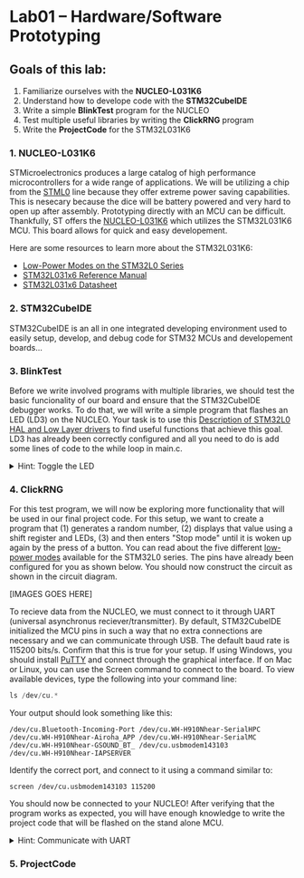# Lab01 – Hardware/Software Prototyping

## Goals of this lab:

1. Familiarize ourselves with the **NUCLEO-L031K6**
2. Understand how to develope code with the **STM32CubeIDE**
3. Write a simple **BlinkTest** program for the NUCLEO
4. Test multiple useful libraries by writing the **ClickRNG** program
5. Write the **ProjectCode** for the STM32L031K6

### 1. NUCLEO-L031K6

STMicroelectronics produces a large catalog of high performance microcontrollers for a wide range of applications. We will be utilizing a chip from the [STML0](https://www.st.com/en/microcontrollers-microprocessors/stm32l0-series.html) line because they offer extreme power saving capabilities. This is nesecary because the dice will be battery powered and very hard to open up after assembly. Prototyping directly with an MCU can be difficult. Thankfully, ST offers the [NUCLEO-L031K6](https://www.st.com/en/evaluation-tools/nucleo-l031k6.html) which utilizes the STM32L031K6 MCU. This board allows for quick and easy developement.

Here are some resources to learn more about the STM32L031K6:

- [Low-Power Modes on the STM32L0 Series](https://www.digikey.com/eewiki/display/microcontroller/Low-Power+Modes+on+the+STM32L0+Series)
- [STM32L031x6 Reference Manual](https://www.st.com/resource/en/reference_manual/dm00108282-ultralowpower-stm32l0x1-advanced-armbased-32bit-mcus-stmicroelectronics.pdf)
- [STM32L031x6 Datasheet](https://www.st.com/resource/en/datasheet/stm32l031k6.pdf)

### 2. STM32CubeIDE

STM32CubeIDE is an all in one integrated developing environment used to easily setup, develop, and debug code for STM32 MCUs and developement boards...

### 3. BlinkTest

Before we write involved programs with multiple libraries, we should test the basic funcionality of our board and ensure that the STM32CubeIDE debugger works. To do that, we will write a simple program that flashes an LED (LD3) on the NUCLEO. Your task is to use this [Description of STM32L0 HAL and Low Layer drivers](https://www.st.com/resource/en/user_manual/dm00113898-description-of-stm32l0-hal-and-low-layer-drivers-stmicroelectronics.pdf) to find useful functions that achieve this goal. LD3 has already been correctly configured and all you need to do is add some lines of code to the while loop in main.c. 

<details>
  <summary>Hint: Toggle the LED</summary> 
  
  To change the LD3 pin from low to high (and vice versa), you should implement this function:
  
  ```c
  void HAL_GPIO_TogglePin(GPIO_TypeDef * GPIOx, uint16_t GPIO_Pin)
  ```
</details>
  
### 4. ClickRNG

For this test program, we will now be exploring more functionality that will be used in our final project code. For this setup, we want to create a program that (1) generates a random number, (2) displays that value using a shift register and LEDs, (3) and then enters "Stop mode" until it is woken up again by the press of a button. You can read about the five different [low-power modes](https://forum.digikey.com/t/low-power-modes-on-the-stm32l0-series/13306) available for the STM32L0 series. The pins have already been configured for you as shown below. You should now construct the circuit as shown in the circuit diagram.

[IMAGES GOES HERE]

To recieve data from the NUCLEO, we must connect to it through UART (universal asynchronus reciever/transmitter). By default, STM32CubeIDE initialized the MCU pins in such a way that no extra connections are necessary and we can communicate through USB. The default baud rate is 115200 bits/s. Confirm that this is true for your setup. If using Windows, you should install [PuTTY](https://www.putty.org/) and connect through the graphical interface. If on Mac or Linux, you can use the Screen command to connect to the board. To view available devices, type the following into your command line:

```c
ls /dev/cu.*
```

Your output should look something like this:

```
/dev/cu.Bluetooth-Incoming-Port	/dev/cu.WH-H910Nhear-SerialHPC
/dev/cu.WH-H910Nhear-Airoha_APP	/dev/cu.WH-H910Nhear-SerialMC
/dev/cu.WH-H910Nhear-GSOUND_BT_	/dev/cu.usbmodem143103
/dev/cu.WH-H910Nhear-IAPSERVER
```

Identify the correct port, and connect to it using a command similar to:

```
screen /dev/cu.usbmodem143103 115200
```

You should now be connected to your NUCLEO! After verifying that the program works as expected, you will have enough knowledge to write the project code that will be flashed on the stand alone MCU.

<details>
  <summary>Hint: Communicate with UART</summary> 
  
  To transmit data over UART, read about and implement the following function:
  
  ```c
  HAL_StatusTypeDef HAL_UART_Transmit(UART_HandleTypeDef * huart, uint8_t * pData, uint16_t Size, uint32_t Timeout)
  ```
</details>

### 5. ProjectCode
